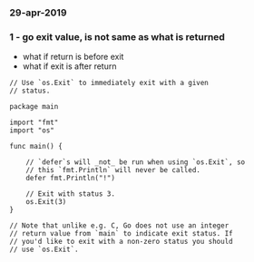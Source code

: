 ### 29-apr-2019

### 1 - go exit value, is not same as what is returned

- what if return is before exit
- what if exit is after return

```golang
// Use `os.Exit` to immediately exit with a given
// status.

package main

import "fmt"
import "os"

func main() {

    // `defer`s will _not_ be run when using `os.Exit`, so
    // this `fmt.Println` will never be called.
    defer fmt.Println("!")

    // Exit with status 3.
    os.Exit(3)
}

// Note that unlike e.g. C, Go does not use an integer
// return value from `main` to indicate exit status. If
// you'd like to exit with a non-zero status you should
// use `os.Exit`.
```
